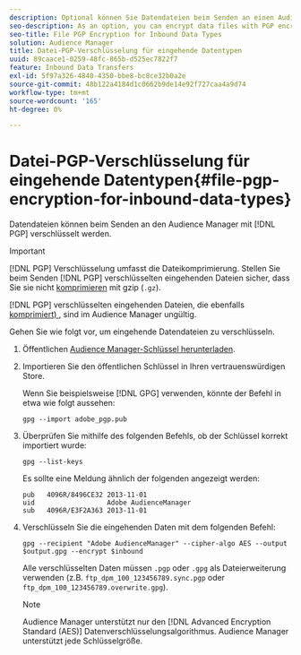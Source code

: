```yaml
---
description: Optional können Sie Datendateien beim Senden an einen Audience Manager mit PGP-Verschlüsselung verschlüsseln.
seo-description: As an option, you can encrypt data files with PGP encryption when sending them to Audience Manager.
seo-title: File PGP Encryption for Inbound Data Types
solution: Audience Manager
title: Datei-PGP-Verschlüsselung für eingehende Datentypen
uuid: 89caace1-0259-48fc-865b-d525ec7822f7
feature: Inbound Data Transfers
exl-id: 5f97a326-4840-4350-bbe8-bc8ce32b0a2e
source-git-commit: 48b122a4184d1c0662b9de14e92f727caa4a9d74
workflow-type: tm+mt
source-wordcount: '165'
ht-degree: 0%

---
```


# Datei-PGP-Verschlüsselung für eingehende Datentypen{#file-pgp-encryption-for-inbound-data-types}

Datendateien können beim Senden an den Audience Manager mit [!DNL PGP] verschlüsselt werden.

<!-- c_encryption.xml -->

>[!IMPORTANT]
>
>[!DNL PGP] Verschlüsselung umfasst die Dateikomprimierung. Stellen Sie beim Senden [!DNL PGP] verschlüsselten eingehenden Dateien sicher, dass Sie sie nicht [komprimieren](../../../integration/sending-audience-data/batch-data-transfer-explained/inbound-file-compression.md) mit gzip (`.gz`).
>
>[!DNL PGP] verschlüsselten eingehenden Dateien, die ebenfalls [komprimiert) ](../../../integration/sending-audience-data/batch-data-transfer-explained/inbound-file-compression.md), sind im Audience Manager ungültig.

Gehen Sie wie folgt vor, um eingehende Datendateien zu verschlüsseln.

1. Öffentlichen [Audience Manager-Schlüssel herunterladen](./assets/adobe_pgp.pub).
2. Importieren Sie den öffentlichen Schlüssel in Ihren vertrauenswürdigen Store.

   Wenn Sie beispielsweise [!DNL GPG] verwenden, könnte der Befehl in etwa wie folgt aussehen:

   `gpg --import adobe_pgp.pub`

3. Überprüfen Sie mithilfe des folgenden Befehls, ob der Schlüssel korrekt importiert wurde:

   `gpg --list-keys`

   Es sollte eine Meldung ähnlich der folgenden angezeigt werden:

   ```
   pub   4096R/8496CE32 2013-11-01
   uid                  Adobe AudienceManager
   sub   4096R/E3F2A363 2013-11-01
   ```

4. Verschlüsseln Sie die eingehenden Daten mit dem folgenden Befehl:

   `gpg --recipient "Adobe AudienceManager" --cipher-algo AES --output $output.gpg --encrypt $inbound`

   Alle verschlüsselten Daten müssen `.pgp` oder `.gpg` als Dateierweiterung verwenden (z.B. `ftp_dpm_100_123456789.sync.pgp` oder `ftp_dpm_100_123456789.overwrite.gpg`).

   >[!NOTE]
   >
   >Audience Manager unterstützt nur den [!DNL Advanced Encryption Standard (AES)] Datenverschlüsselungsalgorithmus. Audience Manager unterstützt jede Schlüsselgröße.
